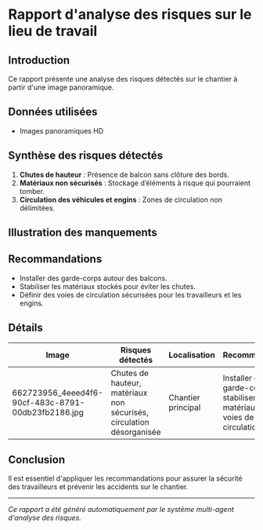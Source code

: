 # Rapport d'analyse des risques sur le lieu de travail

## Introduction
Ce rapport présente une analyse des risques détectés sur le chantier à partir d'une image panoramique.

## Données utilisées
- Images panoramiques HD

## Synthèse des risques détectés
1. **Chutes de hauteur** : Présence de balcon sans clôture des bords.
2. **Matériaux non sécurisés** : Stockage d’éléments à risque qui pourraient tomber.
3. **Circulation des véhicules et engins** : Zones de circulation non délimitées.

## Illustration des manquements
<!-- Image non fournie ici -->

## Recommandations
- Installer des garde-corps autour des balcons.
- Stabiliser les matériaux stockés pour éviter les chutes.
- Définir des voies de circulation sécurisées pour les travailleurs et les engins.

## Détails
| Image | Risques détectés | Localisation | Recommandations |
|-------|------------------|--------------|-----------------|
| 662723956_4eeed4f6-90cf-483c-8791-00db23fb2186.jpg | Chutes de hauteur, matériaux non sécurisés, circulation désorganisée | Chantier principal | Installer des garde-corps, stabiliser matériaux, définir voies de circulation |

## Conclusion
Il est essentiel d'appliquer les recommandations pour assurer la sécurité des travailleurs et prévenir les accidents sur le chantier.

---
*Ce rapport a été généré automatiquement par le système multi-agent d'analyse des risques.*